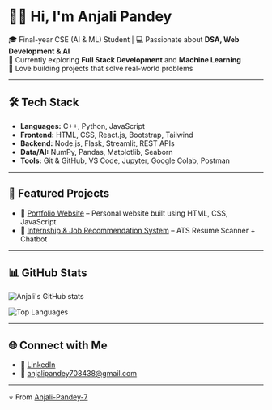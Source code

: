 # 👩‍💻 Hi, I'm Anjali Pandey  

🎓 Final-year CSE (AI & ML) Student | 💻 Passionate about **DSA, Web Development & AI**  
🌱 Currently exploring **Full Stack Development** and **Machine Learning**  
🚀 Love building projects that solve real-world problems  

---

## 🛠️ Tech Stack  

- **Languages:** C++, Python, JavaScript  
- **Frontend:** HTML, CSS, React.js, Bootstrap, Tailwind  
- **Backend:** Node.js, Flask, Streamlit, REST APIs  
- **Data/AI:** NumPy, Pandas, Matplotlib, Seaborn  
- **Tools:** Git & GitHub, VS Code, Jupyter, Google Colab, Postman   

---

## 📂 Featured Projects  

- 🔹 [Portfolio Website](https://github.com/Anjali-Pandey-7/portfolio) – Personal website built using HTML, CSS, JavaScript  
- 🔹 [Internship & Job Recommendation System](https://github.com/Anjali-Pandey-7/job-recommender) – ATS Resume Scanner + Chatbot  

---

## 📊 GitHub Stats  

![Anjali's GitHub stats](https://github-readme-stats.vercel.app/api?username=Anjali-Pandey-7&show_icons=true&theme=radical)  

![Top Languages](https://github-readme-stats.vercel.app/api/top-langs/?username=Anjali-Pandey-7&layout=compact&theme=radical)  

---

## 🌐 Connect with Me  

- 💼 [LinkedIn](https://www.linkedin.com/in/anjali-pandey-104b08262/)  
- 📧 anjalipandey708438@gmail.com  

---
⭐️ From [Anjali-Pandey-7](https://github.com/Anjali-Pandey-7)
